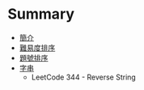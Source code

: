 # Summary

* [簡介](README.md)
* [難易度排序](sortbyacceptance.md)
* [題號排序](sortbynumber.md)
* [字串](string.md)
   * LeetCode 344 - Reverse String	

